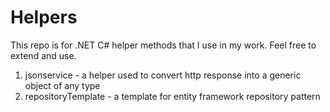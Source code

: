# Helpers

This repo is for .NET C# helper methods that I use in my work. Feel free to extend and use.

1) jsonservice - a helper used to convert http response into a generic object of any type
2) repositoryTemplate - a template for entity framework repository pattern
